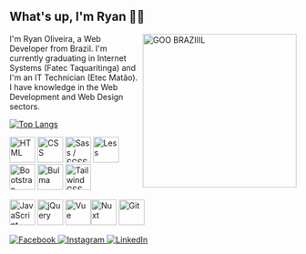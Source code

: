 ## What's up, I'm Ryan 👋🏼

<img src="https://media1.giphy.com/media/PSKAppO2LH56w/giphy.webp?cid=ecf05e47hggb7hr43rrio4eaws7d86ha2f90lwyebzbnlrjl&rid=giphy.webp&ct=g" alt="GOO BRAZIIIL" title="GOO BRAZIIIL" width="270" align="right">

I'm Ryan Oliveira, a Web Developer from Brazil. I'm currently graduating in Internet Systems (Fatec Taquaritinga) and I'm an IT Technician (Etec Matão). I have knowledge in the Web Development and Web Design sectors.

[![Top Langs](https://github-readme-stats.vercel.app/api/top-langs/?username=ryanmatheuz&layout=compact&langs_count=8)](https://github.com/anuraghazra/github-readme-stats)

<img src="https://cdn.jsdelivr.net/gh/devicons/devicon/icons/html5/html5-original.svg" width="45" alt="HTML" title="HTML"> <img src="https://cdn.jsdelivr.net/gh/devicons/devicon/icons/css3/css3-original.svg" width="45" alt="CSS" title="CSS"> <img src="https://cdn.jsdelivr.net/gh/devicons/devicon/icons/sass/sass-original.svg" width="45" alt="Sass / SCSS" title="Sass / SCSS"> <img src="https://cdn.jsdelivr.net/gh/devicons/devicon/icons/less/less-plain-wordmark.svg" width="45" alt="Less" title="Less"> <img src="https://cdn.jsdelivr.net/gh/devicons/devicon/icons/bootstrap/bootstrap-plain.svg" width="45" alt="Bootstrap" title="Bootstrap"> <img src="https://cdn.jsdelivr.net/gh/devicons/devicon/icons/bulma/bulma-plain.svg" width="45" alt="Bulma" title="Bulma"> <img src="https://cdn.jsdelivr.net/gh/devicons/devicon/icons/tailwindcss/tailwindcss-plain.svg" width="45" alt="Tailwind CSS" title="Tailwind CSS">

<img src="https://cdn.jsdelivr.net/gh/devicons/devicon/icons/javascript/javascript-original.svg" width="45" alt="JavaScript (ECMAScript)" title="JavaScript (ECMAScript)"> <img src="https://cdn.jsdelivr.net/gh/devicons/devicon/icons/jquery/jquery-original.svg" width="45" alt="jQuery" title="jQuery"> <img src="https://cdn.jsdelivr.net/gh/devicons/devicon/icons/vuejs/vuejs-original.svg" width="45" alt="Vue" title="Vue.js"><img src="https://d33wubrfki0l68.cloudfront.net/6ff34ec8760318b99888ee4b75d1e265170a84b9/6479c/logos/nuxt.svg" width="45" alt="Nuxt" title="Nuxt.js"> <img src="https://cdn.jsdelivr.net/gh/devicons/devicon/icons/git/git-plain.svg" width="45" alt="Git" title="Git">

[![Facebook](https://img.shields.io/badge/Facebook-%231877F2.svg?style=for-the-badge&logo=Facebook&logoColor=white) ](https://facebook.com/isryanmatheus)[![Instagram](https://img.shields.io/badge/Instagram-%23E4405F.svg?style=for-the-badge&logo=Instagram&logoColor=white)](https://www.instagram.com/isryanmatheus/)[ ![LinkedIn](https://img.shields.io/badge/linkedin-%230077B5.svg?style=for-the-badge&logo=linkedin&logoColor=white) ](https://www.linkedin.com/in/ryanmatheus)
